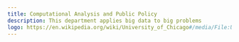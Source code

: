 ```yaml
---
title: Computational Analysis and Public Policy 
description: This department applies big data to big problems
logo: https://en.wikipedia.org/wiki/University_of_Chicago#/media/File:University_of_Chicago_shield.svg
---
```

